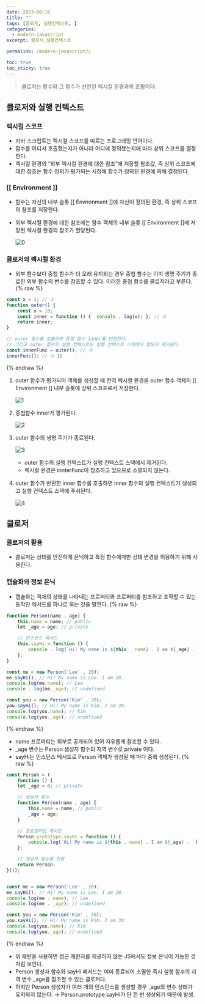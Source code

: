 ```yaml
---
date: 2023-06-18
title: ""
tags: [클로저, 실행컨텍스트, ]
categories:
  - modern-javascript
excerpt: 클로저,실행컨텍스트

permalink: /modern-javascript//

toc: true
toc_sticky: true
---
```



> 클로저는 함수와 그 함수가 선언된 렉시컬 환경과의 조합이다.


## 클로저와 실행 컨텍스트


### 렉시컬 스코프

- 자바 스크립트는 렉시컬 스코프를 따르는 프로그래밍 언어이다.
- 함수를 어디서 호출했는지가 아니라 어디에 정의했는지에 따라 상위 스코프를 결정한다.
- 렉시컬 환경의 “외부 렉시컬 환경에 대한 참조”에 저장할 참조값, 즉 상위 스코프에 대한 참조는 함수 정의가 평가되는 시점에 함수가 정의된 환경에 의해 결정된다.

### [[ Environment ]]

- 함수는 자신의 내부 슬롯 [[ Environment ]]에 자신이 정의된 환경, 즉 상위 스코프의 참조를 저장한다.
- 외부 렉시컬 환경에 대한 참조에는 함수 객체의 내부 슬롯 [[ Environment ]]에 저장된 렉시컬 환경의 참조가 할당된다.

	![0](/assets/img/2023-06-18-.md/0.png)


### 클로저와 렉시컬 환경

- 외부 함수보다 중첩 함수가 더 오래 유지되는 경우 중첩 함수는 이미 생명 주기가 종료한 외부 함수의 변수를 참조할 수 있다. 이러한 중첩 함수를 클로저라고 부른다.
{% raw %}
```javascript
const x = 1; // ①
function outer() { 
	const x = 10;
	const inner = function () {  console . log(x); }; // ② 
	return inner;
}

// outer 함수를 호출하면 중첩 함수 inner를 반환한다.
// 그리고 outer 함수의 실행 컨텍스트는 실행 컨텍스트 스택에서 팝되어 제거된다.
const innerFunc = outer(); // ③ 
innerFunc(); // ④ 10
```
{% endraw %}

1. outer 함수가 평가되어 객체를 생성할 때 전역 렉시컬 환경을 outer 함수 객체의 [[ Environment ]] 내부 슬롯에 상위 스코프로서 저장한다.

	![1](/assets/img/2023-06-18-.md/1.png)

2. 중첩함수 inner가 평가된다.

	![2](/assets/img/2023-06-18-.md/2.png)

3. outer 함수의 생명 주기가 종료된다.

	![3](/assets/img/2023-06-18-.md/3.png)

	- outer 함수의 실행 컨텍스트가 실행 컨텍스트 스택에서 제거된다.
	- 렉시컬 환경은 innterFunc이 참조하고 있으므로 소멸되지 않는다.
4. outer 함수가 반환한 inner 함수를 호출하면 inner 함수의 실행 컨텍스트가 생성되고 실행 컨텍스트 스택에 푸쉬된다.

	![4](/assets/img/2023-06-18-.md/4.png)


## 클로저


### 클로저의 활용

- 클로저는 상태를 안전하게 은닉하고 특정 함수에게만 상태 변경을 허용하기 위해 사용한다.

### 캡슐화와 정보 은닉

- 캡슐화는 객체의 상태를 나타내는 프로퍼티와 프로퍼티를 참조하고 조작할 수 있는 동작인 메서드를 하나로 묶는 것을 말한다.
{% raw %}
```javascript
function Person(name , age) { 
	this.name = name; // public 
	let _age = age; // private

	// 인스턴스 메서드
	this.sayHi = function () { 
		console . log(`Hi! My name is ${this . name} . I am ${_age} . `);
	};
}

const me = new Person('Lee' , 20);
me.sayHi(); // Hi! My name is Lee. I am 20.
console.log(me.name); // Lee 
console . log(me._age); // undefined

const you = new Person('Kim' , 30);
you.sayHi(); // Hi! My name is Kim. I am 30.
console.log(you.name); // Kim 
console.log(you._age); // undefined
```
{% endraw %}

- name 프로퍼티는 외부로 공개되어 있어 자유롭게 참조할 수 있다.
- _age 변수는 Person 샘성자 함수의 지역 변수로 private 이다.
- sayHi는 인스턴스 메서드로 Person 객체가 생성될 때 마다 중복 생성된다.
{% raw %}
```javascript
const Person = (
	function () { 
	let _age = 0; // private

	// 생성자 함수
	function Person(name , age) { 
		this.name = name; // public 
		_age = age;
	}

	// 프로토타입 메서드
	Person.prototype.sayHi = function () { 
		console.log(`Hi! My name is ${this . name} . I am ${_age} . `);
	};

	// 생성자 함수를 반환
	return Person;
}());


const me = new Person('Lee' , 20);
me.sayHi(); // Hi! My name is Lee. I am 20.
console.log(me . name); // Lee 
console.log(me . _age); // undefined

const you = new Person('Kim' , 30);
you.sayHi(); // Hi! My name is Kim. I am 30.
console.log(you.name); // Kim 
console.log(you._age); // undefined

```
{% endraw %}

- 위 패턴을 사용하면 접근 제한자를 제공하지 않는 JS에서도 정보 은닉이 가능한 것 처럼 보인다.
- Person 생성자 함수와 sayHi 메서드는 이미 종료되어 소멸한 즉시 실행 함수의 지역 변수 _age를 참조할 수 있는 클로저다.
- 하지만 Person 생성자가 여러 개의 인스턴스를 생성할 경우 _age의 변수 상태가 유지되지 않는다. → Person.prototype.sayHi가 단 한 번 생성되기 때문에 발생.
